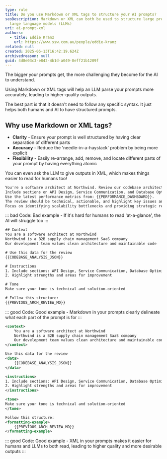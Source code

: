 ```yaml
---
type: rule
title: Do you use Markdown or XML tags to structure your AI prompts?
seoDescription: Markdown or XML can both be used to structure large prompts for
  large language models (LLMs)
uri: ai-prompt-xml
authors:
  - title: Eddie Kranz
    url: https://www.ssw.com.au/people/eddie-kranz
related: null
created: 2025-05-13T16:42:19.624Z
archivedreason: null
guid: 4d8e03c3-e842-4b1d-a049-8eff21b1209f
---
```

The bigger your prompts get, the more challenging they become for the AI to understand. 

Using  Markdown or XML tags will help an LLM parse your prompts more accurately, leading to higher-quality outputs.

The best part is that it doesn't need to follow any specific syntax. It just helps both humans and AI to have structured prompts.

<!--endintro-->

## Why use Markdown or XML tags?

* **Clarity** - Ensure your prompt is well structured by having clear separation of different parts
* **Accuracy** - Reduce the 'needle-in-a-haystack' problem by being more explicit
* **Flexibility** - Easily re-arrange, add, remove, and locate different parts of your prompt by having everything atomic

You can even ask the LLM to give outputs in XML, which makes things easier to read for humans too!

```html
You're a software architect at Northwind. Review our codebase architecture and suggest improvements to our microservices. 
Include sections on API Design, Service Communication, and Database Optimization, referencing our current architecture document: {{ARCHITECTURE_DOC}}.
Use the latest performance metrics from: {{PERFORMANCE_DASHBOARD}}.
The review should be technical, actionable, and highlight key issues and opportunities. 
Focus on identifying scalability bottlenecks and providing strategic recommendations for the next sprint.
```

::: bad
Code: Bad example - If it's hard for humans to read 'at-a-glance', the AI will struggle too
:::

```xml
## Context  
You are a software architect at Northwind
Northwind is a B2B supply chain management SaaS company
Our development team values clean architecture and maintainable code

# Use this data for the review
{{CODEBASE_ANALYSIS_JSON}}

# Instructions
1. Include sections: API Design, Service Communication, Database Optimization
2. Highlight strengths and areas for improvement

# Tone
Make sure your tone is technical and solution-oriented

# Follow this structure:
{{PREVIOUS_ARCH_REVIEW_MD}}
```

::: good
Code: Good example - Markdown in your prompts clearly delineate what each part of the prompt is for
:::

```xml
<context>
    You are a software architect at Northwind
    Northwind is a B2B supply chain management SaaS company
    Our development team values clean architecture and maintainable code
</context>

Use this data for the review
<data>
    {{CODEBASE_ANALYSIS_JSON}}
</data>

<instructions>
1. Include sections: API Design, Service Communication, Database Optimization
2. Highlight strengths and areas for improvement
</instructions>

<tone>
Make sure your tone is technical and solution-oriented
</tone>

Follow this structure:
<formatting-example>
    {{PREVIOUS_ARCH_REVIEW_MD}}
</formatting-example>
```

::: good
Code: Good example - XML in your prompts makes it easier for humans and LLMs to both read, leading to higher quality and more desirable outputs
:::